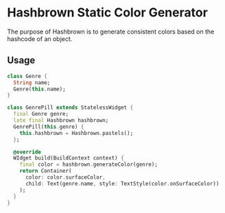 # Hashbrown Static Color Generator

The purpose of Hashbrown is to generate consistent colors based on the hashcode of an object.

## Usage

```dart
class Genre {
  String name;
  Genre(this.name);
}

class GenrePill extends StatelessWidget {
  final Genre genre;
  late final Hashbrown hashbrown;
  GenrePill(this.genre) {
    this.hashbrown = Hashbrown.pastels();
  };

  @override
  WIdget build(BuildContext context) {
    final color = hashbrown.generateColor(genre);
    return Container(
      color: color.surfaceColor,
      child: Text(genre.name, style: TextStyle(color.onSurfaceColor))
    );
  }
}

```
